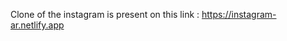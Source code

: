 Clone of the instagram is present on this link : <a href="https://instagram-ar.netlify.app/">https://instagram-ar.netlify.app</a> 
